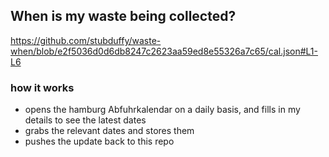 ## When is my waste being collected?
  https://github.com/stubduffy/waste-when/blob/e2f5036d0d6db8247c2623aa59ed8e55326a7c65/cal.json#L1-L6
  
  ### how it works
  - opens the hamburg Abfuhrkalendar on a daily basis, and fills in my details to see the latest dates
  - grabs the relevant dates and stores them
  - pushes the update back to this repo
  
